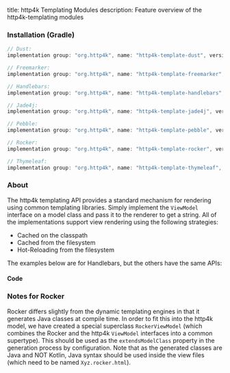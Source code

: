 title: http4k Templating Modules
description: Feature overview of the http4k-templating modules

### Installation (Gradle)

```groovy
// Dust: 
implementation group: "org.http4k", name: "http4k-template-dust", version: "4.40.1.0"

// Freemarker: 
implementation group: "org.http4k", name: "http4k-template-freemarker", version: "4.40.1.0"

// Handlebars: 
implementation group: "org.http4k", name: "http4k-template-handlebars", version: "4.40.1.0"

// Jade4j: 
implementation group: "org.http4k", name: "http4k-template-jade4j", version: "4.40.1.0"

// Pebble: 
implementation group: "org.http4k", name: "http4k-template-pebble", version: "4.40.1.0"

// Rocker: 
implementation group: "org.http4k", name: "http4k-template-rocker", version: "4.40.1.0"

// Thymeleaf: 
implementation group: "org.http4k", name: "http4k-template-thymeleaf", version: "4.40.1.0"
```

### About
The http4k templating API provides a standard mechanism for rendering using common templating libraries. Simply implement the `ViewModel` interface on a model class and pass it to the renderer to get a string. All of the implementations support view rendering using the following strategies:

* Cached on the classpath
* Cached from the filesystem
* Hot-Reloading from the filesystem

The examples below are for Handlebars, but the others have the same APIs:

#### Code  [<img class="octocat"/>](https://github.com/http4k/http4k/blob/master/src/docs/guide/reference/templating/example.kt)

<script src="https://gist-it.appspot.com/https://github.com/http4k/http4k/blob/master/src/docs/guide/reference/templating/example.kt"></script>

### Notes for Rocker
Rocker differs slightly from the dynamic templating engines in that it generates Java classes at compile time. In order to fit this into the http4k model, we have created a special superclass `RockerViewModel` (which combines the Rocker and the http4k `ViewModel` interfaces into a common supertype). This should be used as the `extendsModelClass` property in the generation process by configuration. Note that as the generated classes are Java and NOT Kotlin, Java syntax should be used inside the view files (which need to be named `Xyz.rocker.html`).

[http4k]: https://http4k.org
